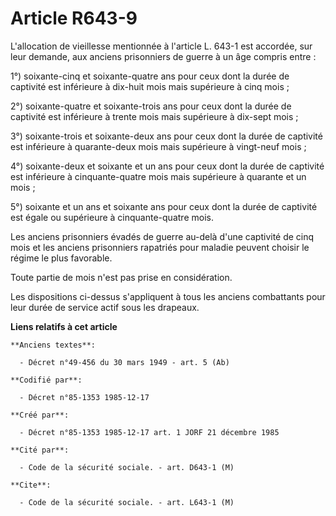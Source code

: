 # Article R643-9

L'allocation de vieillesse mentionnée à l'article L. 643-1 est accordée, sur leur demande, aux anciens prisonniers de guerre
à un âge compris entre : 

1°) soixante-cinq et soixante-quatre ans pour ceux dont la durée de captivité est inférieure à dix-huit mois mais supérieure
à cinq mois ; 

2°) soixante-quatre et soixante-trois ans pour ceux dont la durée de captivité est inférieure à trente mois mais supérieure à
dix-sept mois ; 

3°) soixante-trois et soixante-deux ans pour ceux dont la durée de captivité est inférieure à quarante-deux mois mais
supérieure à vingt-neuf mois ; 

4°) soixante-deux et soixante et un ans pour ceux dont la durée de captivité est inférieure à cinquante-quatre mois mais
supérieure à quarante et un mois ; 

5°) soixante et un ans et soixante ans pour ceux dont la durée de captivité est égale ou supérieure à cinquante-quatre mois. 

Les anciens prisonniers évadés de guerre au-delà d'une captivité de cinq mois et les anciens prisonniers rapatriés pour
maladie peuvent choisir le régime le plus favorable. 

Toute partie de mois n'est pas prise en considération. 

Les dispositions ci-dessus s'appliquent à tous les anciens combattants pour leur durée de service actif sous les drapeaux.

**Liens relatifs à cet article**

	**Anciens textes**:

	  - Décret n°49-456 du 30 mars 1949 - art. 5 (Ab)

	**Codifié par**:

	  - Décret n°85-1353 1985-12-17

	**Créé par**:

	  - Décret n°85-1353 1985-12-17 art. 1 JORF 21 décembre 1985

	**Cité par**:

	  - Code de la sécurité sociale. - art. D643-1 (M)

	**Cite**:

	  - Code de la sécurité sociale. - art. L643-1 (M)
